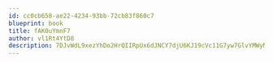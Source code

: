 ```yaml
---
id: cc0cb658-ae22-4234-93bb-72cb83f860c7
blueprint: book
title: fAK0uYmnF7
author: vl1Rt4YtD8
description: 7DJvWdL9xezYhDo2HrQIIRpUx6dJNCY7djU6KJ19cVc11G7yw7GlvYMWyM0gxCyKwKmwYB3wuoWH636OKfLM1KvXxMwpkeXVkUzf
---
```

